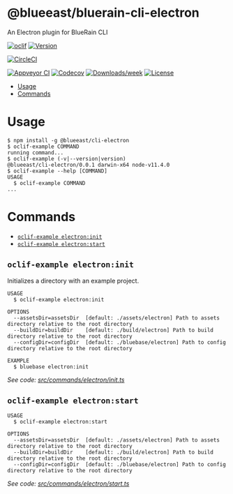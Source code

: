 @blueeast/bluerain-cli-electron
===============================

An Electron plugin for BlueRain CLI

[![oclif](https://img.shields.io/badge/cli-oclif-brightgreen.svg)](https://oclif.io)
[![Version](https://img.shields.io/npm/v/@blueeast/bluerain-cli-electron.svg)](https://npmjs.org/package/@blueeast/bluerain-cli-electron)

[![CircleCI](https://circleci.com/gh/BlueEastCode/bluerain-cli/tree/master.svg?style=shield)](https://circleci.com/gh/BlueEastCode/bluerain-cli/tree/master)

[![Appveyor CI](https://ci.appveyor.com/api/projects/status/github/BlueEastCode/bluerain-cli?branch=master&svg=true)](https://ci.appveyor.com/project/BlueEastCode/bluerain-cli/branch/master)
[![Codecov](https://codecov.io/gh/BlueEastCode/bluerain-cli/branch/master/graph/badge.svg)](https://codecov.io/gh/BlueEastCode/bluerain-cli)
[![Downloads/week](https://img.shields.io/npm/dw/@blueeast/bluerain-cli-electron.svg)](https://npmjs.org/package/@blueeast/bluerain-cli-electron)
[![License](https://img.shields.io/npm/l/@blueeast/bluerain-cli-electron.svg)](https://github.com/BlueEastCode/bluerain-cli/blob/master/package.json)

<!-- toc -->
* [Usage](#usage)
* [Commands](#commands)
<!-- tocstop -->
# Usage
<!-- usage -->
```sh-session
$ npm install -g @blueeast/cli-electron
$ oclif-example COMMAND
running command...
$ oclif-example (-v|--version|version)
@blueeast/cli-electron/0.0.1 darwin-x64 node-v11.4.0
$ oclif-example --help [COMMAND]
USAGE
  $ oclif-example COMMAND
...
```
<!-- usagestop -->
# Commands
<!-- commands -->
* [`oclif-example electron:init`](#oclif-example-electroninit)
* [`oclif-example electron:start`](#oclif-example-electronstart)

## `oclif-example electron:init`

Initializes a directory with an example project.

```
USAGE
  $ oclif-example electron:init

OPTIONS
  --assetsDir=assetsDir  [default: ./assets/electron] Path to assets directory relative to the root directory
  --buildDir=buildDir    [default: ./build/electron] Path to build directory relative to the root directory
  --configDir=configDir  [default: ./bluebase/electron] Path to config directory relative to the root directory

EXAMPLE
  $ bluebase electron:init
```

_See code: [src/commands/electron/init.ts](https://github.com/BlueBaseJS/cli/blob/v0.0.1/src/commands/electron/init.ts)_

## `oclif-example electron:start`

```
USAGE
  $ oclif-example electron:start

OPTIONS
  --assetsDir=assetsDir  [default: ./assets/electron] Path to assets directory relative to the root directory
  --buildDir=buildDir    [default: ./build/electron] Path to build directory relative to the root directory
  --configDir=configDir  [default: ./bluebase/electron] Path to config directory relative to the root directory
```

_See code: [src/commands/electron/start.ts](https://github.com/BlueBaseJS/cli/blob/v0.0.1/src/commands/electron/start.ts)_
<!-- commandsstop -->
